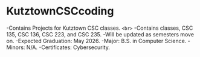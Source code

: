 # KutztownCSCcoding
-Contains Projects for Kutztown CSC classes. `<br>`
-Contains classes, CSC 135, CSC 136, CSC 223, and CSC 235.
-Will be updated as semesters move on.
-Expected Graduation: May 2026.
-Major: B.S. in Computer Science.
-Minors: N/A.
-Certificates: Cybersecurity.
